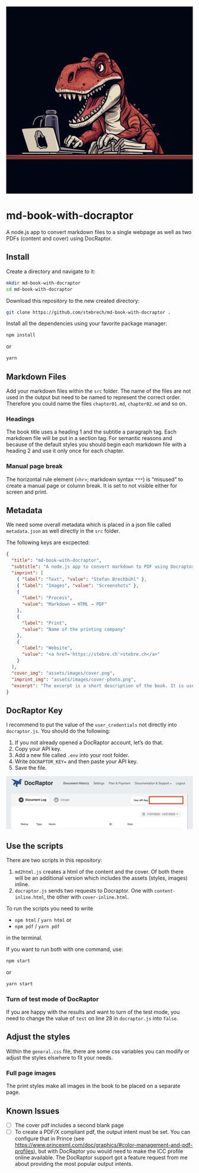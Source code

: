 ![](src/assets/images/cover.png)

# md-book-with-docraptor

A node.js app to convert markdown files to a single webpage as well as two PDFs (content and cover) using DocRaptor.

## Install

Create a directory and navigate to it:

``` sh
mkdir md-book-with-docraptor
cd md-book-with-docraptor
```

Download this repository to the new created directory:

``` sh
git clone https://github.com/stebrech/md-book-with-docraptor .
```

Install all the dependencies using your favorite package manager:

``` sh
npm install
```

or

``` sh
yarn
```

## Markdown Files

Add your markdown files within the `src` folder. The name of the files are not used in the output but need to be named to represent the correct order. Therefore you could name the files `chapter01.md`, `chapter02.md` and so on.

### Headings

The book title uses a heading 1 and the subtitle a paragraph tag. Each markdown file will be put in a section tag. For semantic reasons and because of the default styles you should begin each markdown file with a heading 2 and use it only once for each chapter.

### Manual page break

The horizontal rule element (`<hr>`; markdown syntax `***`) is “misused” to create a manual page or column break. It is set to not visible either for screen and print.

## Metadata

We need some overall metadata which is placed in a json file called `metadata.json` as well directly in the `src` folder.

The following keys are excpected:

``` json
{
  "title": "md-book-with-docraptor",
  "subtitle": "A node.js app to convert markdown to PDF using Docraptor",
  "imprint": [
    { "label": "Text", "value": "Stefan Brechbühl" },
    { "label": "Images", "value": "Screenshots" },
    {
      "label": "Process",
      "value": "Markdown → HTML → PDF"
    },
    {
      "label": "Print",
      "value": "Name of the printing company"
    },
    {
      "label": "Website",
      "value": "<a href='https://stebre.ch'>stebre.ch</a>"
    }
  ],
  "cover_img": "assets/images/cover.png",
  "imprint_img": "assets/images/cover-photo.png",
  "excerpt": "The excerpt is a short description of the book. It is used on the back cover and as meta description."
}
```

## DocRaptor Key

I recommend to put the value of the `user_credentials` not directly into `docraptor.js`. You should do the following:

1. If you not already opened a DocRaptor account, let’s do that.
2. Copy your API key.
3. Add a new file called `.env` into your root folder.
4. Write `DOCRAPTOR_KEY=` and then paste your API key.
5. Save the file.

![Screenshot of the DocRaptor account page, showing where you can find the API key.](src/assets/images/docraptor-key.jpg)

## Use the scripts

There are two scripts in this repository:

1. `md2html.js` creates a html of the content and the cover. Of both there will be an additional version which includes the assets (styles, images) inline.
2. `docraptor.js` sends two requests to Docraptor. One with `content-inline.html`, the other with `cover-inline.html`.

To run the scripts you need to write 

- `npm html` / `yarn html` or
- `npm pdf` / `yarn pdf` 

in the terminal.

If you want to run both with one command, use:

``` sh
npm start
```

or

``` sh
yarn start
```

### Turn of test mode of DocRaptor

If you are happy with the results and want to turn of the test mode, you need to change the value of `test` on line 28 in `docraptor.js` into `false`.

## Adjust the styles

Within the `general.css` file, there are some css variables you can modify or adjust the styles elswhere to fit your needs.

### Full page images

The print styles make all images in the book to be placed on a separate page.

## Known Issues

- [ ] The cover pdf includes a second blank page
- [ ] To create a PDF/X compliant pdf, the output intent must be set. You can configure that in Prince (see https://www.princexml.com/doc/graphics/#color-management-and-pdf-profiles), but with DocRaptor you would need to make the ICC profile online available. The DocRaptor support got a feature request from me about providing the most popular output intents.
